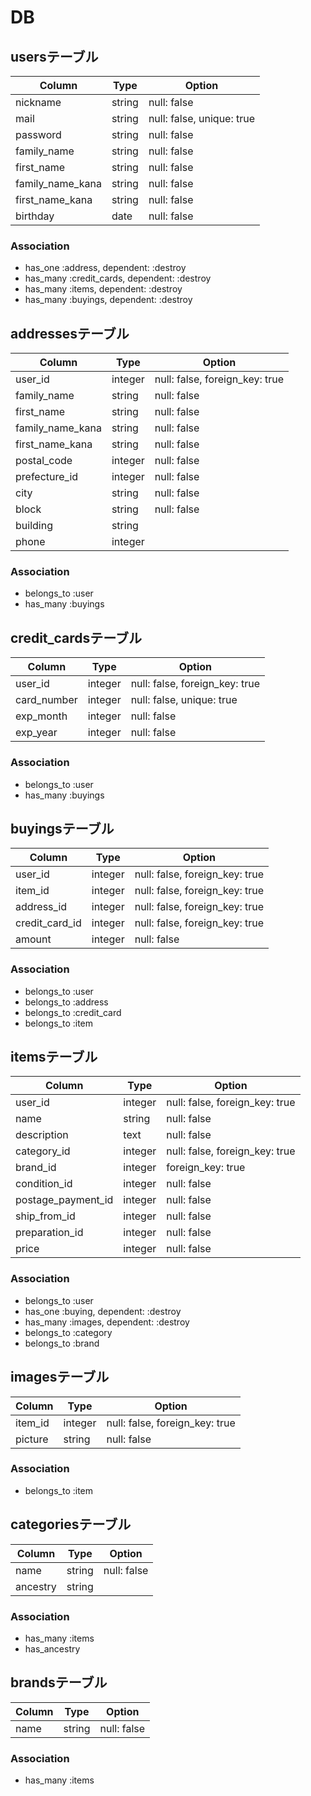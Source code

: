 # DB

## usersテーブル

|Column|Type|Option|
|------|----|------|
|nickname|string|null: false|
|mail|string|null: false, unique: true|
|password|string|null: false|
|family_name|string|null: false|
|first_name|string|null: false|
|family_name_kana|string|null: false|
|first_name_kana|string|null: false|
|birthday|date|null: false|

### Association

- has_one :address, dependent: :destroy
- has_many :credit_cards, dependent: :destroy
- has_many :items, dependent: :destroy
- has_many :buyings, dependent: :destroy

## addressesテーブル

|Column|Type|Option|
|------|----|------|
|user_id|integer|null: false, foreign_key: true|
|family_name|string|null: false|
|first_name|string|null: false|
|family_name_kana|string|null: false|
|first_name_kana|string|null: false|
|postal_code|integer|null: false|
|prefecture_id|integer|null: false|
|city|string|null: false|
|block|string|null: false|
|building|string||
|phone|integer||

### Association

- belongs_to :user
- has_many :buyings

## credit_cardsテーブル

|Column|Type|Option|
|------|----|------|
|user_id|integer|null: false, foreign_key: true|
|card_number|integer|null: false, unique: true|
|exp_month|integer|null: false|
|exp_year|integer|null: false|

### Association

- belongs_to :user
- has_many :buyings

## buyingsテーブル

|Column|Type|Option|
|------|----|------|
|user_id|integer|null: false, foreign_key: true|
|item_id|integer|null: false, foreign_key: true|
|address_id|integer|null: false, foreign_key: true|
|credit_card_id|integer|null: false, foreign_key: true|
|amount|integer|null: false|

### Association

- belongs_to :user
- belongs_to :address
- belongs_to :credit_card
- belongs_to :item

## itemsテーブル

|Column|Type|Option|
|------|----|------|
|user_id|integer|null: false, foreign_key: true|
|name|string|null: false|
|description|text|null: false|
|category_id|integer|null: false, foreign_key: true|
|brand_id|integer|foreign_key: true|
|condition_id|integer|null: false|
|postage_payment_id|integer|null: false|
|ship_from_id|integer|null: false|
|preparation_id|integer|null: false|
|price|integer|null: false|

### Association

- belongs_to :user
- has_one :buying, dependent: :destroy
- has_many :images, dependent: :destroy
- belongs_to :category
- belongs_to :brand

## imagesテーブル

|Column|Type|Option|
|------|----|------|
|item_id|integer|null: false, foreign_key: true|
|picture|string|null: false|

### Association

- belongs_to :item

## categoriesテーブル

|Column|Type|Option|
|------|----|------|
|name|string|null: false|
|ancestry|string|

### Association

- has_many :items
- has_ancestry

## brandsテーブル

|Column|Type|Option|
|------|----|------|
|name|string|null: false|

### Association

- has_many :items
